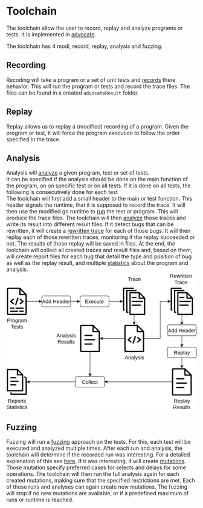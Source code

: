 # Toolchain

The toolchain allow the user to record, replay and analyze programs or tests.
It is implemented in [advocate](../advocate/).

The toolchain has 4 modi, record, replay, analysis and fuzzing.

## Recording

Recoding will take a program or a set of unit tests and [records](./recording.md)
there behavior. This will run the program or tests and record
the trace files. The files can be found in a created `advocateResult` folder.

## Replay

Replay allows us to replay a (modified) recording of a program. Given the
program or test, it will force the program execution to follow the
order specified in the trace.


## Analysis

Analysis will [analyze](./analysis.md) a given program, test or set of tests.\
It can be specified if the analysis should be done on the main function of the
program, on on specific test or on all tests. If it is done on all tests, the
following is consecutively done for each test.\
The toolchain will first add a small header to the main or test function.
This header signals the runtime, that it is supposed to record the trace.
It will then use the modified go runtime to [run](recording.md) the test or program.
This will produce the trace files. The toolchain will then [analyze](analysis.md) those traces and write its result into different result files. If it detect bugs that
can be rewritten, it will create a [rewritten trace](replay.md) for each of those bugs.
It will then replay each of those rewritten traces, monitoring if the replay succeeded or not. The results of those replay will be saved in files.
At the end, the toolchain will collect all created traces and result files
and, based on them, will create report files for each bug that detail the
type and position of bug as well as the replay result, and multiple [statistics](statistics.md)
about the program and analysis.
![Analysis](img/analysis.png)

## Fuzzing

Fuzzing will run a [fuzzing](fuzzing.md) approach on the tests. For this,
each test will be executed and analyzed multiple times. After each run and
analysis, the toolchain will determine if the recorded run was interesting.
For a detailed explanation of this see [here](fuzzing.md). If it was
interesting, it will create [mutations](fuzzing/mutations.md). Those mutation
specify preferred cases for selects and delays for some operations.
The toolchain will then run the full analysis again for each created mutations,
making sure that the specified restrictions are met. Each of those runs and
analyses can again create new mutations. The fuzzing will stop if no
new mutations are available, or if a predefined maximum of runs or runtime
is reached.